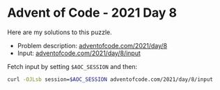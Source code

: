 # Advent of Code - 2021 Day 8
Here are my solutions to this puzzle.

* Problem description: [adventofcode.com/2021/day/8](https://adventofcode.com/2021/day/8)
* Input: [adventofcode.com/2021/day/8/input](https://adventofcode.com/2021/day/8/input)

Fetch input by setting `$AOC_SESSION` and then:
```bash
curl -OJLsb session=$AOC_SESSION adventofcode.com/2021/day/8/input
```
